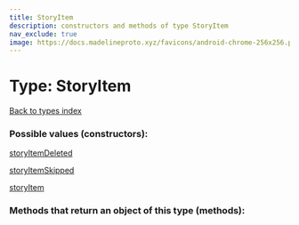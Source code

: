 ```yaml
---
title: StoryItem
description: constructors and methods of type StoryItem
nav_exclude: true
image: https://docs.madelineproto.xyz/favicons/android-chrome-256x256.png
---
```

# Type: StoryItem
[Back to types index](index.html)



### Possible values (constructors):

[storyItemDeleted](/API_docs/constructors/storyItemDeleted.html)  

[storyItemSkipped](/API_docs/constructors/storyItemSkipped.html)  

[storyItem](/API_docs/constructors/storyItem.html)  



### Methods that return an object of this type (methods):



